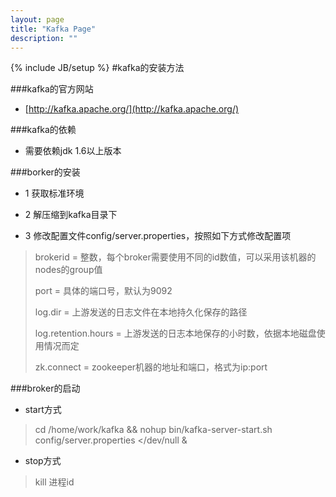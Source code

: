 ```yaml
---
layout: page
title: "Kafka Page"
description: ""
---
```

{% include JB/setup %}
#kafka的安装方法

###kafka的官方网站
* [http://kafka.apache.org/](http://kafka.apache.org/)

###kafka的依赖

* 需要依赖jdk 1.6以上版本

###borker的安装

* 1 获取标准环境

* 2 解压缩到kafka目录下

* 3 修改配置文件config/server.properties，按照如下方式修改配置项

> brokerid = 整数，每个broker需要使用不同的id数值，可以采用该机器的nodes的group值
>
> port = 具体的端口号，默认为9092
>
> log.dir = 上游发送的日志文件在本地持久化保存的路径
>
> log.retention.hours = 上游发送的日志本地保存的小时数，依据本地磁盘使用情况而定
>
> zk.connect = zookeeper机器的地址和端口，格式为ip:port

###broker的启动

* start方式
> cd /home/work/kafka && nohup bin/kafka-server-start.sh config/server.properties </dev/null &

* stop方式
> kill 进程id
